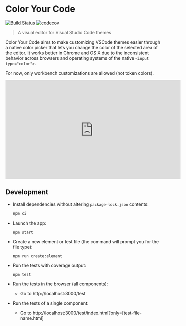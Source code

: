 # Color Your Code

[![Build Status](https://img.shields.io/travis/kcmr/color-your-code/master.svg)](https://travis-ci.org/kcmr/color-your-code) 
[![codecov](https://codecov.io/gh/kcmr/color-your-code/branch/master/graph/badge.svg)](https://codecov.io/gh/kcmr/color-your-code)

> A visual editor for Visual Studio Code themes

Color Your Code aims to make customizing VSCode themes easier through a native color picker that lets you change the color of the selected area of the editor. It works better in Chrome and OS X due to the inconsistent behavior across browsers and operating systems of the native `<input type="color">`. 

For now, only workbench customizations are allowed (not token colors).

<iframe width="560" height="315" src="https://www.youtube.com/embed/QcAsFIz4HoU" frameborder="0" allow="accelerometer; autoplay; encrypted-media; gyroscope; picture-in-picture" allowfullscreen></iframe>

## Development

- Install dependencies without altering `package-lock.json` contents:
  ```
  npm ci
  ```

- Launch the app:
  ```
  npm start
  ```

- Create a new element or test file (the command will prompt you for the file type):
  ```
  npm run create:element
  ```

- Run the tests with coverage output:
  ```
  npm test
  ```

- Run the tests in the browser (all components):
  - Go to http://localhost:3000/test
  
- Run the tests of a single component:
  - Go to http://localhost:3000/test/index.html?only=[test-file-name.html]
